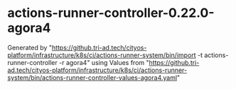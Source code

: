 # actions-runner-controller-0.22.0-agora4
Generated by "https://github.tri-ad.tech/cityos-platform/infrastructure/k8s/ci/actions-runner-system/bin/import -t actions-runner-controller -r agora4"
using Values from "https://github.tri-ad.tech/cityos-platform/infrastructure/k8s/ci/actions-runner-system/bin/actions-runner-controller-values-agora4.yaml"
